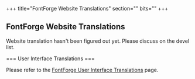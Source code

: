 +++
title="FontForge Website Translations"
section=""
bits=""
+++

FontForge Website Translations
------------------------------

Website translation hasn't been figured out yet. Please discuss on the devel list.



=== User Interface Translations ===

Please refer to the [FontForge User Interface Translations](/documentation/customizing/translations.html) page.

